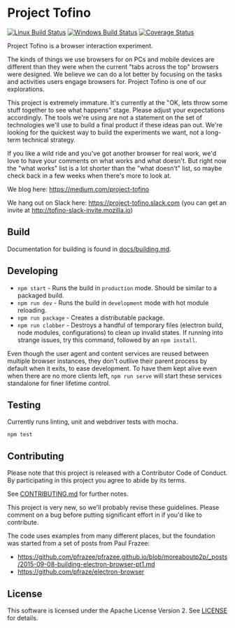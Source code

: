 # Project Tofino

[![Linux Build Status](https://travis-ci.org/mozilla/tofino.svg?branch=master)](https://travis-ci.org/mozilla/tofino)
[![Windows Build Status](https://ci.appveyor.com/api/projects/status/7bf9bqpw24u93kjl?svg=true)](https://ci.appveyor.com/project/Mozilla/tofino-u1hv8)
[![Coverage Status](https://coveralls.io/repos/github/mozilla/tofino/badge.svg?branch=master)](https://coveralls.io/github/mozilla/tofino?branch=master)


Project Tofino is a browser interaction experiment.

The kinds of things we use browsers for on PCs and mobile devices are different
than they were when the current "tabs across the top" browsers were designed.
We believe we can do a lot better by focusing on the tasks and activities users
engage browsers for. Project Tofino is one of our explorations.

This project is extremely immature. It's currently at the "OK, lets throw some
stuff together to see what happens" stage. Please adjust your expectations
accordingly. The tools we're using are not a statement on the set of
technologies we'll use to build a final product if these ideas pan out. We're
looking for the quickest way to build the experiments we want, not a long-term
technical strategy.

If you like a wild ride and you've got another browser for real work, we'd love
to have your comments on what works and what doesn't. But right now the "what
works" list is a lot shorter than the "what doesn't" list, so maybe check back
in a few weeks when there's more to look at.

We blog here: https://medium.com/project-tofino

We hang out on Slack here: https://project-tofino.slack.com (you can get an
invite at http://tofino-slack-invite.mozilla.io)

## Build

Documentation for building is found in [docs/building.md](/docs/building.md).

## Developing

* `npm start` - Runs the build in `production` mode. Should be similar to a
packaged build.
* `npm run dev` - Runs the build in `development` mode with hot module
reloading.
* `npm run package` - Creates a distributable package.
* `npm run clobber` - Destroys a handful of temporary files (electron build,
node modules, configurations) to clean up invalid states. If running into
strange issues, try this command, followed by an `npm install`.

Even though the user agent and content services are reused between multiple
browser instances, they don't outlive their parent process by default when it
exits, to ease development. To have them kept alive even when there are no more
clients left, `npm run serve` will start these services standalone for finer
lifetime control.

## Testing

Currently runs linting, unit and webdriver tests with mocha.

```
npm test
```

## Contributing

Please note that this project is released with a Contributor Code of Conduct.
By participating in this project you agree to abide by its terms.

See [CONTRIBUTING.md](/CONTRIBUTING.md) for further notes.

This project is very new, so we'll probably revise these guidelines. Please
comment on a bug before putting significant effort in if you'd like to
contribute.


The code uses examples from many different places, but the foundation was
started from a set of posts from Paul Frazee:

* https://github.com/pfrazee/pfrazee.github.io/blob/moreaboutp2p/_posts/2015-09-08-building-electron-browser-pt1.md
* https://github.com/pfraze/electron-browser


## License

This software is licensed under the Apache License Version 2.
See [LICENSE](/LICENSE) for details.
